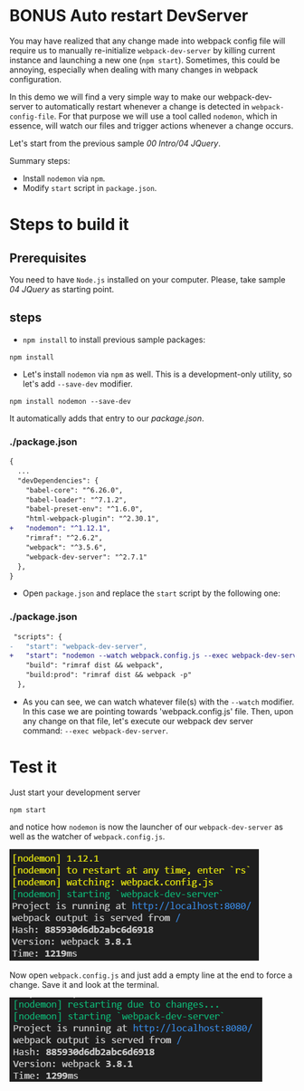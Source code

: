 # BONUS Auto restart DevServer

You may have realized that any change made into webpack config file will require us to manually re-initialize `webpack-dev-server` by killing current instance and launching a new one (`npm start`). Sometimes, this could be annoying, especially when dealing with many changes in webpack configuration.

In this demo we will find a very simple way to make our webpack-dev-server to automatically restart whenever a change is detected in `webpack-config-file`. For that purpose we will use a tool called `nodemon`, which in essence, will watch our files and trigger actions whenever a change occurs.  

Let's start from the previous sample _00 Intro/04 JQuery_.

Summary steps:
 - Install `nodemon` via `npm`.
 - Modify `start` script in `package.json`.

# Steps to build it

## Prerequisites

You need to have `Node.js` installed on your computer. Please, take sample _04 JQuery_ as starting point.

## steps

- `npm install` to install previous sample packages:

```
npm install
```

- Let's install `nodemon` via `npm` as well. This is a development-only utility, so let's add `--save-dev` modifier.

```
npm install nodemon --save-dev
```

It automatically adds that entry to our _package.json_.

### ./package.json
```diff
{
  ...
  "devDependencies": {
    "babel-core": "^6.26.0",
    "babel-loader": "^7.1.2",
    "babel-preset-env": "^1.6.0",
    "html-webpack-plugin": "^2.30.1",
+   "nodemon": "^1.12.1",
    "rimraf": "^2.6.2",
    "webpack": "^3.5.6",
    "webpack-dev-server": "^2.7.1"
  },
}

```

- Open `package.json` and replace the `start` script by the following one:

### ./package.json
```diff
 "scripts": {
-   "start": "webpack-dev-server",   
+   "start": "nodemon --watch webpack.config.js --exec webpack-dev-server",
    "build": "rimraf dist && webpack",
    "build:prod": "rimraf dist && webpack -p"
  },
```

- As you can see, we can watch whatever file(s) with the `--watch` modifier. In this case we are pointing towards 'webpack.config.js' file. Then, upon any change on that file, let's execute our webpack dev server command: `--exec webpack-dev-server`.

# Test it

Just start your development server
```
npm start
```
and notice how `nodemon` is now the launcher of our `webpack-dev-server` as well as the watcher of `webpack.config.js`.

![Command Prompt Start](../../99%20Readme%20Resources/00%20Intro/BONUS%20Auto%20Restart%20DevServer/commandPrompt_start.png)


Now open `webpack.config.js` and just add a empty line at the end to force a change. Save it and look at the terminal. 

![Command Prompt Restart](../../99%20Readme%20Resources/00%20Intro/BONUS%20Auto%20Restart%20DevServer/commandPrompt_restart.png)